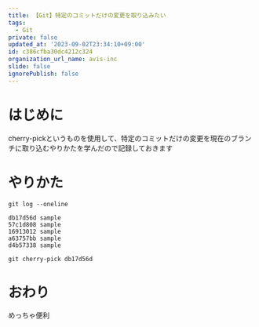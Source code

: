 ```yaml
---
title: 【Git】特定のコミットだけの変更を取り込みたい
tags:
  - Git
private: false
updated_at: '2023-09-02T23:34:10+09:00'
id: c386cfba30dc4212c324
organization_url_name: avis-inc
slide: false
ignorePublish: false
---
```

# はじめに
cherry-pickというものを使用して、特定のコミットだけの変更を現在のブランチに取り込むやりかたを学んだので記録しておきます

# やりかた
```:ターミナル
git log --oneline
```

```:これがログ
db17d56d sample
57c1d808 sample
16913012 sample
a63757bb sample
d4b57338 sample
```

```:ターミナル
git cherry-pick db17d56d
```

# おわり
めっちゃ便利
